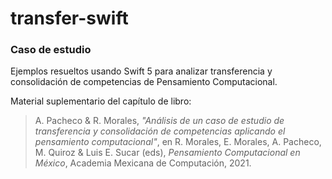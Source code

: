 # transfer-swift

### Caso de estudio

Ejemplos resueltos usando Swift 5 para analizar transferencia y consolidación de competencias de Pensamiento Computacional.

Material suplementario del capítulo de libro:

> A. Pacheco & R. Morales, _"Análisis de un caso de estudio de transferencia y consolidación de competencias aplicando el pensamiento computacional"_, en R. Morales, E. Morales, A. Pacheco, M. Quiroz & Luis E. Sucar (eds), _Pensamiento Computacional en México_, Academia Mexicana de Computación, 2021.
